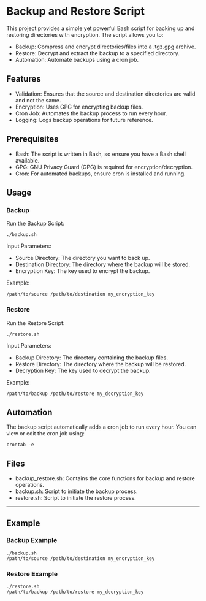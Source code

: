 # Backup and Restore Script
This project provides a simple yet powerful Bash script for backing up and restoring directories with encryption. The script allows you to:
* Backup: Compress and encrypt directories/files into a .tgz.gpg archive.
* Restore: Decrypt and extract the backup to a specified directory.
* Automation: Automate backups using a cron job.

## Features
* Validation: Ensures that the source and destination directories are valid and not the same.
* Encryption: Uses GPG for encrypting backup files.
* Cron Job: Automates the backup process to run every hour.
* Logging: Logs backup operations for future reference.

## Prerequisites
* Bash: The script is written in Bash, so ensure you have a Bash shell available.
* GPG: GNU Privacy Guard (GPG) is required for encryption/decryption.
* Cron: For automated backups, ensure cron is installed and running.

## Usage
### Backup
Run the Backup Script:
```
./backup.sh
```
Input Parameters:
* Source Directory: The directory you want to back up.
* Destination Directory: The directory where the backup will be stored.
* Encryption Key: The key used to encrypt the backup.

Example:
```
/path/to/source /path/to/destination my_encryption_key
```

### Restore
Run the Restore Script:
```
./restore.sh
```

Input Parameters:
* Backup Directory: The directory containing the backup files.
* Restore Directory: The directory where the backup will be restored.
* Decryption Key: The key used to decrypt the backup.

Example:
```
/path/to/backup /path/to/restore my_decryption_key
```

## Automation
The backup script automatically adds a cron job to run every hour. You can view or edit the cron job using:
```
crontab -e
```

## Files
* backup_restore.sh: Contains the core functions for backup and restore operations.
* backup.sh: Script to initiate the backup process.
* restore.sh: Script to initiate the restore process.
  
---

## Example
### Backup Example
```
./backup.sh
/path/to/source /path/to/destination my_encryption_key
```
### Restore Example
```
./restore.sh
/path/to/backup /path/to/restore my_decryption_key
```
